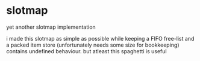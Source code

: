 # slotmap
yet another slotmap implementation

i made this slotmap as simple as possible while keeping a FIFO free-list and a packed item store (unfortunately needs some size for bookkeeping)
contains undefined behaviour. but atleast this spaghetti is useful
